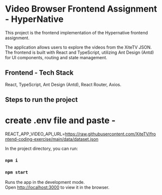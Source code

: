 # Video Browser Frontend Assignment - HyperNative

This project is the frontend implementation of the Hypernative frontend assignment.

The application allows users to explore the videos from the XiteTV JSON.
The frontend is built with React and TypeScript, utilizing Ant Design (Antd) for UI components, routing and state management.

## Frontend - Tech Stack

React, TypeScript, Ant Design (Antd), React Router, Axios.

## Steps to run the project

# create .env file and paste -

REACT_APP_VIDEO_API_URL=https://raw.githubusercontent.com/XiteTV/frontend-coding-exercise/main/data/dataset.json

In the project directory, you can run:

### `npm i`

### `npm start`

Runs the app in the development mode.\
Open [http://localhost:3000](http://localhost:3000) to view it in the browser.
